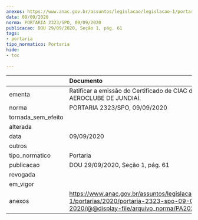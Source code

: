 ```yaml
---
anexos: https://www.anac.gov.br/assuntos/legislacao/legislacao-1/portarias/2020/portaria-2323-spo-09-09-2020/@@display-file/arquivo_norma/PA2020-2323.pdf
data: 09/09/2020
norma: PORTARIA 2323/SPO, 09/09/2020
publicacao: DOU 29/09/2020, Seção 1, pág. 61
tags:
- portaria
tipo_normatico: Portaria
hide: 
- toc 
 
---
```


|                    | Documento                                                                                                                                         |
|:-------------------|:--------------------------------------------------------------------------------------------------------------------------------------------------|
| ementa             | Ratificar a emissão do Certificado de CIAC do AEROCLUBE DE JUNDIAÍ.                                                                               |
| norma              | PORTARIA 2323/SPO, 09/09/2020                                                                                                                     |
| tornada_sem_efeito |                                                                                                                                                   |
| alterada           |                                                                                                                                                   |
| data               | 09/09/2020                                                                                                                                        |
| outros             |                                                                                                                                                   |
| tipo_normatico     | Portaria                                                                                                                                          |
| publicacao         | DOU 29/09/2020, Seção 1, pág. 61                                                                                                                  |
| revogada           |                                                                                                                                                   |
| em_vigor           |                                                                                                                                                   |
| anexos             | https://www.anac.gov.br/assuntos/legislacao/legislacao-1/portarias/2020/portaria-2323-spo-09-09-2020/@@display-file/arquivo_norma/PA2020-2323.pdf |